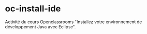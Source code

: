 # oc-install-ide
Activité du cours Openclassrooms "Installez votre environnement de développement Java avec Eclipse".
